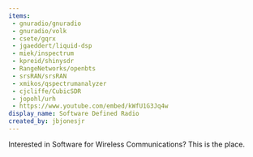 ```yaml
---
items:
 - gnuradio/gnuradio
 - gnuradio/volk
 - csete/gqrx
 - jgaeddert/liquid-dsp
 - miek/inspectrum
 - kpreid/shinysdr
 - RangeNetworks/openbts
 - srsRAN/srsRAN
 - xmikos/qspectrumanalyzer
 - cjcliffe/CubicSDR
 - jopohl/urh
 - https://www.youtube.com/embed/kWfU1G3Jq4w
display_name: Software Defined Radio
created_by: jbjonesjr
---
```

Interested in Software for Wireless Communications? This is the place.

